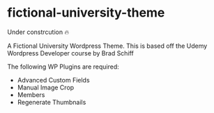 # fictional-university-theme

Under constrcution 🔥

A Fictional University Wordpress Theme. This is based off the Udemy Wordpress Developer course by Brad Schiff

The following WP Plugins are required:

- Advanced Custom Fields
- Manual Image Crop
- Members
- Regenerate Thumbnails
